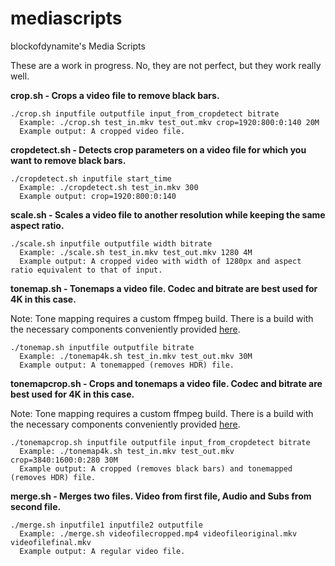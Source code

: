 # mediascripts
blockofdynamite's Media Scripts

These are a work in progress. No, they are not perfect, but they work really well.

**crop.sh - Crops a video file to remove black bars.**
```
./crop.sh inputfile outputfile input_from_cropdetect bitrate
  Example: ./crop.sh test_in.mkv test_out.mkv crop=1920:800:0:140 20M
  Example output: A cropped video file.
```

**cropdetect.sh - Detects crop parameters on a video file for which you want to remove black bars.**
```
./cropdetect.sh inputfile start_time
  Example: ./cropdetect.sh test_in.mkv 300
  Example output: crop=1920:800:0:140
```

**scale.sh - Scales a video file to another resolution while keeping the same aspect ratio.**
```
./scale.sh inputfile outputfile width bitrate
  Example: ./scale.sh test_in.mkv test_out.mkv 1280 4M
  Example output: A cropped video with width of 1280px and aspect ratio equivalent to that of input.
```

**tonemap.sh - Tonemaps a video file. Codec and bitrate are best used for 4K in this case.**

Note: Tone mapping requires a custom ffmpeg build. There is a build with the necessary components conveniently provided [here](https://www.johnvansickle.com/ffmpeg/).
```
./tonemap.sh inputfile outputfile bitrate
  Example: ./tonemap4k.sh test_in.mkv test_out.mkv 30M
  Example output: A tonemapped (removes HDR) file.
```

**tonemapcrop.sh - Crops and tonemaps a video file. Codec and bitrate are best used for 4K in this case.**

Note: Tone mapping requires a custom ffmpeg build. There is a build with the necessary components conveniently provided [here](https://www.johnvansickle.com/ffmpeg/).
```
./tonemapcrop.sh inputfile outputfile input_from_cropdetect bitrate
  Example: ./tonemap4k.sh test_in.mkv test_out.mkv crop=3840:1600:0:280 30M
  Example output: A cropped (removes black bars) and tonemapped (removes HDR) file.
```


**merge.sh - Merges two files. Video from first file, Audio and Subs from second file.**

```
./merge.sh inputfile1 inputfile2 outputfile
  Example: ./merge.sh videofilecropped.mp4 videofileoriginal.mkv videofilefinal.mkv
  Example output: A regular video file.
```
